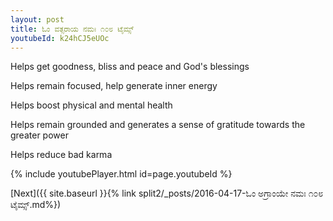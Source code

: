 ```yaml
---
layout: post
title: ಓಂ ವತ್ಸರಾಯ ನಮಃ ೧೦೮ ಟೈಮ್ಸ್
youtubeId: k24hCJ5eUOc
---
```

 
 
Helps get goodness, bliss and peace and God's blessings
 
Helps remain focused, help generate inner energy 
 
Helps boost physical and mental health 
 
Helps remain grounded and generates a sense of gratitude towards the greater power 
 
Helps reduce bad karma
 
 
 
 


{% include youtubePlayer.html id=page.youtubeId %}
 
[Next]({{ site.baseurl }}{% link  split2/_posts/2016-04-17-ಓಂ ಅಗ್ರಾಂಯೇ ನಮಃ ೧೦೮ ಟೈಮ್ಸ್.md%})
 
